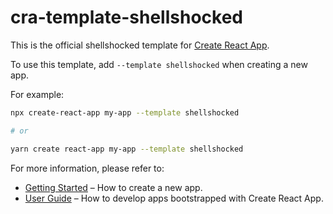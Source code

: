 # cra-template-shellshocked

This is the official shellshocked template for [Create React App](https://github.com/facebook/create-react-app).

To use this template, add `--template shellshocked` when creating a new app.

For example:

```sh
npx create-react-app my-app --template shellshocked

# or

yarn create react-app my-app --template shellshocked
```

For more information, please refer to:

- [Getting Started](https://create-react-app.dev/docs/getting-started) – How to create a new app.
- [User Guide](https://create-react-app.dev) – How to develop apps bootstrapped with Create React App.
